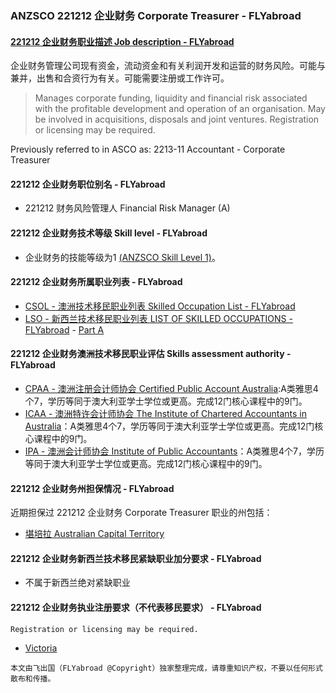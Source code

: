 ### ANZSCO 221212 企业财务 Corporate Treasurer - FLYabroad ###

####  [221212 企业财务职业描述 Job description - FLYabroad](http://www.flyabroadvisa.com/anzsco/2212.html#221212)

企业财务管理公司现有资金，流动资金和有关利润开发和运营的财务风险。可能与兼并，出售和合资行为有关。可能需要注册或工作许可。

> Manages corporate funding, liquidity and financial risk associated with the profitable development and operation of an organisation. May be involved in acquisitions, disposals and joint ventures. Registration or licensing may be required.

Previously referred to in ASCO as:
2213-11 Accountant - Corporate Treasurer

#### 221212 企业财务职位别名 - FLYabroad
 
- 221212 财务风险管理人 Financial Risk Manager (A)

#### 221212 企业财务技术等级 Skill level - FLYabroad

- 企业财务的技能等级为1 [(ANZSCO Skill Level 1)](http://www.flyabroadvisa.com/anzsco/)。

#### 221212 企业财务所属职业列表 - FLYabroad

- [CSOL - 澳洲技术移民职业列表 Skilled Occupation List - FLYabroad](http://www.flyabroadvisa.com/sol/)
- [LSO - 新西兰技术移民职业列表 LIST OF SKILLED OCCUPATIONS - FLYabroad](http://nz.flyabroadvisa.com/lso/) - [Part A](parta)

#### 221212 企业财务澳洲技术移民职业评估 Skills assessment authority - FLYabroad

- [CPAA -  澳洲注册会计师协会 Certified Public Account Australia](http://www.flyabroadvisa.com/ass/cpaa.html):A类雅思4个7，学历等同于澳大利亚学士学位或更高。完成12门核心课程中的9门。
- [ICAA - 澳洲特许会计师协会 The Institute of Chartered Accountants in Australia](http://www.flyabroadvisa.com/ass/icaa.html)：A类雅思4个7，学历等同于澳大利亚学士学位或更高。完成12门核心课程中的9门。
- [IPA - 澳洲会计师协会 Institute of Public Accountants](http://www.flyabroadvisa.com/ass/ipa.html)：A类雅思4个7，学历等同于澳大利亚学士学位或更高。完成12门核心课程中的9门。

#### 221212 企业财务州担保情况 - FLYabroad

近期担保过 221212 企业财务 Corporate Treasurer 职业的州包括：

- [堪培拉 Australian Capital Territory](http://www.flyabroadvisa.com/zdb/act.html)

#### 221212 企业财务新西兰技术移民紧缺职业加分要求 - FLYabroad

- 不属于新西兰绝对紧缺职业

#### 221212 企业财务执业注册要求（不代表移民要求） - FLYabroad

    Registration or licensing may be required.

- [Victoria ](http://www.asic.gov.au/)

`本文由飞出国（FLYabroad @Copyright）独家整理完成，请尊重知识产权，不要以任何形式散布和传播。`